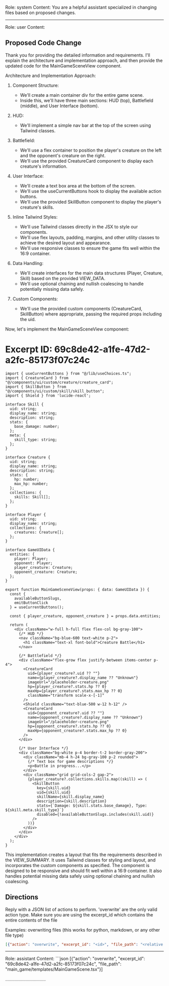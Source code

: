 Role: system
Content: You are a helpful assistant specialized in changing files based on proposed changes.
__________________
Role: user
Content: 
## Proposed Code Change
Thank you for providing the detailed information and requirements. I'll explain the architecture and implementation approach, and then provide the updated code for the MainGameSceneView component.

Architecture and Implementation Approach:

1. Component Structure:
   - We'll create a main container div for the entire game scene.
   - Inside this, we'll have three main sections: HUD (top), Battlefield (middle), and User Interface (bottom).

2. HUD:
   - We'll implement a simple nav bar at the top of the screen using Tailwind classes.

3. Battlefield:
   - We'll use a flex container to position the player's creature on the left and the opponent's creature on the right.
   - We'll use the provided CreatureCard component to display each creature's information.

4. User Interface:
   - We'll create a text box area at the bottom of the screen.
   - We'll use the useCurrentButtons hook to display the available action buttons.
   - We'll use the provided SkillButton component to display the player's creature's skills.

5. Inline Tailwind Styles:
   - We'll use Tailwind classes directly in the JSX to style our components.
   - We'll use flex layouts, padding, margins, and other utility classes to achieve the desired layout and appearance.
   - We'll use responsive classes to ensure the game fits well within the 16:9 container.

6. Data Handling:
   - We'll create interfaces for the main data structures (Player, Creature, Skill) based on the provided VIEW_DATA.
   - We'll use optional chaining and nullish coalescing to handle potentially missing data safely.

7. Custom Components:
   - We'll use the provided custom components (CreatureCard, SkillButton) where appropriate, passing the required props including the uid.

Now, let's implement the MainGameSceneView component:

# Excerpt ID: 69c8de42-a1fe-47d2-a2fc-85173f07c24c
```tsx main_game/templates/MainGameScene.tsx
import { useCurrentButtons } from "@/lib/useChoices.ts";
import { CreatureCard } from "@/components/ui/custom/creature/creature_card";
import { SkillButton } from "@/components/ui/custom/skill/skill_button";
import { Shield } from 'lucide-react';

interface Skill {
  uid: string;
  display_name: string;
  description: string;
  stats: {
    base_damage: number;
  };
  meta: {
    skill_type: string;
  };
}

interface Creature {
  uid: string;
  display_name: string;
  description: string;
  stats: {
    hp: number;
    max_hp: number;
  };
  collections: {
    skills: Skill[];
  };
}

interface Player {
  uid: string;
  display_name: string;
  collections: {
    creatures: Creature[];
  };
}

interface GameUIData {
  entities: {
    player: Player;
    opponent: Player;
    player_creature: Creature;
    opponent_creature: Creature;
  };
}

export function MainGameSceneView(props: { data: GameUIData }) {
  const {
    availableButtonSlugs,
    emitButtonClick
  } = useCurrentButtons();

  const { player_creature, opponent_creature } = props.data.entities;

  return (
    <div className="w-full h-full flex flex-col bg-gray-100">
      {/* HUD */}
      <nav className="bg-blue-600 text-white p-2">
        <h1 className="text-xl font-bold">Creature Battle</h1>
      </nav>

      {/* Battlefield */}
      <div className="flex-grow flex justify-between items-center p-4">
        <CreatureCard
          uid={player_creature?.uid ?? ""}
          name={player_creature?.display_name ?? "Unknown"}
          imageUrl="/placeholder-creature.png"
          hp={player_creature?.stats.hp ?? 0}
          maxHp={player_creature?.stats.max_hp ?? 0}
          className="transform scale-x-[-1]"
        />
        <Shield className="text-blue-500 w-12 h-12" />
        <CreatureCard
          uid={opponent_creature?.uid ?? ""}
          name={opponent_creature?.display_name ?? "Unknown"}
          imageUrl="/placeholder-creature.png"
          hp={opponent_creature?.stats.hp ?? 0}
          maxHp={opponent_creature?.stats.max_hp ?? 0}
        />
      </div>

      {/* User Interface */}
      <div className="bg-white p-4 border-t-2 border-gray-200">
        <div className="mb-4 h-24 bg-gray-100 p-2 rounded">
          {/* Text box for game descriptions */}
          <p>Battle in progress...</p>
        </div>
        <div className="grid grid-cols-2 gap-2">
          {player_creature?.collections.skills.map((skill) => (
            <SkillButton
              key={skill.uid}
              uid={skill.uid}
              skillName={skill.display_name}
              description={skill.description}
              stats={`Damage: ${skill.stats.base_damage}, Type: ${skill.meta.skill_type}`}
              disabled={!availableButtonSlugs.includes(skill.uid)}
            />
          ))}
        </div>
      </div>
    </div>
  );
}
```

This implementation creates a layout that fits the requirements described in the VIEW_SUMMARY. It uses Tailwind classes for styling and layout, and incorporates the custom components as specified. The component is designed to be responsive and should fit well within a 16:9 container. It also handles potential missing data safely using optional chaining and nullish coalescing.

## Directions
Reply with a JSON list of actions to perform. 'overwrite' are the only valid action type. 
Make sure you are using the excerpt_id which contains the entire contents of the file

Examples:
overwriting files (this works for python, markdown, or any other file type)
```json output_example1
[{"action": "overwrite", "excerpt_id": "<id>", "file_path": "<relative file path>"}]
```

__________________
Role: assistant
Content: ```json
[{"action": "overwrite", "excerpt_id": "69c8de42-a1fe-47d2-a2fc-85173f07c24c", "file_path": "main_game/templates/MainGameScene.tsx"}]
```
__________________
